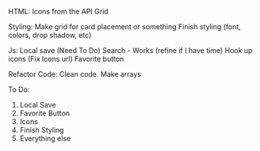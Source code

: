 HTML:
Icons from the API
Grid

Styling:
Make grid for card placement or something
Finish styling (font, colors, drop shadow, etc)

Js:
Local save (Need To Do)
Search - Works (refine if I have time)
Hook up icons (Fix Icons url)
Favorite button

Refactor Code:
Clean code. Make arrays

To Do:
1. Local Save
2. Favorite Button
3. Icons
4. Finish Styling
5. Everything else
